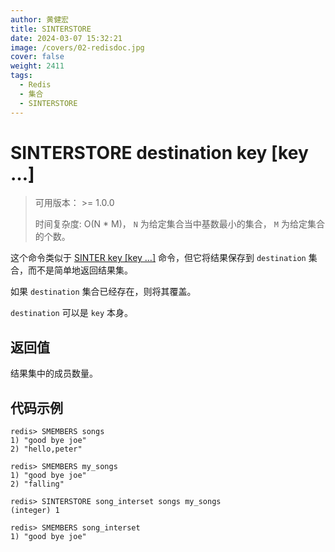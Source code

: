 ```yaml
---
author: 黄健宏
title: SINTERSTORE
date: 2024-03-07 15:32:21
image: /covers/02-redisdoc.jpg
cover: false
weight: 2411
tags:
  - Redis
  - 集合
  - SINTERSTORE
---
```


# SINTERSTORE destination key [key …]

> 可用版本： >= 1.0.0
> 
> 时间复杂度: O(N * M)， `N` 为给定集合当中基数最小的集合， `M` 为给定集合的个数。

这个命令类似于 [SINTER key [key …]](../../02-redisdoc/04-set/10-sinter) 命令，但它将结果保存到 `destination` 集合，而不是简单地返回结果集。

如果 `destination` 集合已经存在，则将其覆盖。

`destination` 可以是 `key` 本身。

## 返回值

结果集中的成员数量。

## 代码示例

```shell
redis> SMEMBERS songs
1) "good bye joe"
2) "hello,peter"

redis> SMEMBERS my_songs
1) "good bye joe"
2) "falling"

redis> SINTERSTORE song_interset songs my_songs
(integer) 1

redis> SMEMBERS song_interset
1) "good bye joe"
```